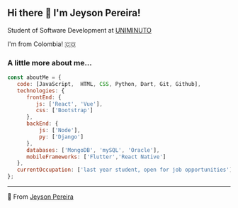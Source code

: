 ## Hi there 👋 I'm Jeyson Pereira!

Student of Software Development at [UNIMINUTO]('https://www.uniminuto.edu')

I'm from Colombia! 🇨🇴

### A little more about me...

```javascript
const aboutMe = {
   code: [JavaScript,  HTML, CSS, Python, Dart, Git, Github],
   technologies: {
      frontEnd: {
         js: ['React', 'Vue'],
         css: ['Bootstrap']
      },
      backEnd: {
          js: ['Node'],
          py: ['Django']
      },
      databases: ['MongoDB', 'mySQL', 'Oracle'],
      mobileFrameworks: ['Flutter','React Native']
   },
   currentOccupation: ['last year student, open for job opportunities'],
};
```
----------

📛 From [Jeyson Pereira](https://jeyson-pereira.github.io/)

